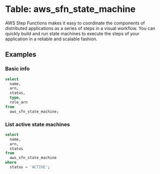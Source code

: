 # Table: aws_sfn_state_machine

AWS Step Functions makes it easy to coordinate the components of distributed applications as a series of steps in a visual workflow. You can quickly build and run state machines to execute the steps of your application in a reliable and scalable fashion.

## Examples

### Basic info

```sql
select
  name,
  arn,
  status,
  type,
  role_arn
from
  aws_sfn_state_machine;
```

### List active state machines

```sql
select
  name,
  arn,
  status
from
  aws_sfn_state_machine
where
  status = 'ACTIVE';
```